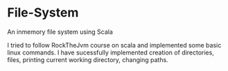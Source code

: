# File-System
An inmemory file system using Scala

I tried to follow RockTheJvm course on scala and implemented some basic linux commands. I have sucessfully implemented creation of directories, files, printing current working directory, changing paths.
